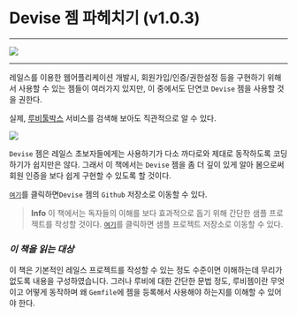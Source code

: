 # Devise 젬 파헤치기 (v1.0.3)

---

![](https://camo.githubusercontent.com/b1c21cc10f2f94857dea5135fe55f2e4d451e028/68747470733a2f2f7261772e6769746875622e636f6d2f706c617461666f726d617465632f6465766973652f6d61737465722f6465766973652e706e67)

---


레일스를 이용한 웹어플리케이션 개발시, 회원가입/인증/권한설정 등을 구현하기 위해서 사용할 수 있는 젬들이 여러가지 있지만, 이 중에서도 단연코 `Devise` 젬을 사용할 것을 권한다.

실제, [루비툴박스](https://www.ruby-toolbox.com/categories/rails_authentication) 서비스를 검색해 보아도 직관적으로 알 수 있다.

![](http://i1373.photobucket.com/albums/ag392/rorlab/Photobucket%20Desktop%20-%20RORLAB/exploring_devise/2014-05-25_21-49-56_zps4843eb84.png)

`Devise` 젬은 레일스 초보자들에게는 사용하기가 다소 까다로와 제대로 동작하도록 코딩하기가 쉽지만은 않다. 그래서 이 책에서는 `Devise` 젬을 좀 더 깊이 있게 알아 봄으로써 회원 인증을 보다 쉽게 구현할 수 있도록 할 것이다.

[`여기`](https://github.com/plataformatec/devise)를 클릭하면`Devise` 젬의 `Github` 저장소로 이동할 수 있다.

> **Info** 이 책에서는 독자들의 이해를 보다 효과적으로 돕기 위해  간단한 샘플 프로젝트를 작성할 것이다. [`여기`](https://github.com/luciuschoi/sample_project_for_devise)를 클릭하면 샘플 프로젝트 저장소로 이동할 수 있다.

### *이 책을 읽는 대상*

이 책은 기본적인 레일스 프로젝트를 작성할 수 있는 정도 수준이면 이해하는데 무리가 없도록 내용을 구성하였습니다. 그러나 루비에 대한 간단한 문법 정도, 루비젬이란 무엇이고 어떻게 동작하며 왜 `Gemfile`에 젬을 등록해서 사용해야 하는지를 이해할 수 있어야 한다.



